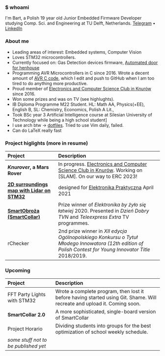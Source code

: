 ### $ whoami

I'm Bart, a Polish 19 year old Junior Embedded Firmware Developer studying Comp. Sci. and Engineering at TU Delft, Netherlands.
[Telegram](https://t.me/dooodek) • [LinkedIn](www.linkedin.com/in/bartlomiej-dudek)

### About me

- Leading areas of interest: Embedded systems, Computer Vision
- Loves STM32 microcontrollers.
- Currently focused on: Gas Detection devices firmware, [Automated door for henhouse](https://github.com/doodek/cockhouse)
- Programming AVR Microcontrollers in C since 2016. Wrote a decent amount of [AVR C code](https://github.com/doodek/avr-c-demos), which I edit and push to GitHub when I am too tired to do anything more productive.
- Proud member of [Electronics and Computer Science Club in Knurów](https://github.com/knei-knurow) since 2016.
- Won some prizes and was on TV (see highlughts).
- IB Diploma Programme M22 Student. HL: Math AA, Physics(+EE), English B, SL: Chemistry, Economics, Polish A Lit.,
- Took BSc year 3 Artificial Intelligence course at Silesian University of Technology while being a high school student]
- I use arch btw → [dotfiles](https://github.com/doodek/dotfiles). Tried to use Vim daily, failed.
- Can do LaTeX really fast

### Project higlights (more in resume)

| **Project**                                                                               | **Description**                                                                                                                                           |
| :---------------------------------------------------------------------------------------- | :-------------------------------------------------------------------------------------------------------------------------------------------------------- |
| **_Knurover_, a Mars Rover**                                                              | In progress. [Electronics and Computer Science Club in Knurów](https://github.com/knei-knurow). Working on [SLAM]. On our way to ERC 2023!                |
| [**2D surroundings map with Lidar on STM32**](https://github.com/knei-knurow/lidar-stm32) | designed for [Elektronika Praktyczna](https://ep.com.pl/) April 2021                                                                                      |
| [**SmartObroża (SmartCollar)**](https://www.facebook.com/SmartObroza)                     | Prize winner of _Elektronika by żyło się łatwiej_ 2020. Presented in _Dzień Dobry TVN_ and _Teleexpress Extra_ TV programmes.                             |
| rChecker                                                                                  | 2nd prize winner in _XII edycja Ogólnopolskiego Konkursu o Tytuł Młodego Innowatora (12th edition of Polish Contest for Young Innovator Title_ 2018/2019. |

### Upcoming

| **Project**                          | **Description**                                                                                                          |
| :----------------------------------- | :----------------------------------------------------------------------------------------------------------------------- |
| FFT Party Lights with STM32          | Wrote a complete program, then lost it before having started using Git. Shame. Will recreate and upload it. Coming soon. |
| **SmartCollar 2.0**                  | A more sophisticated, single-board version of SmartCollar                                                                |
| Project Horario                      | Dividing students into groups for the best optimization of school weekly schedule.                                       |
| _some stuff not to be published yet_ |                                                                                                                          |
